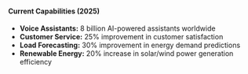 #### Current Capabilities (2025)

- **Voice Assistants:** 8 billion AI-powered assistants worldwide
- **Customer Service:** 25% improvement in customer satisfaction
- **Load Forecasting:** 30% improvement in energy demand predictions
- **Renewable Energy:** 20% increase in solar/wind power generation efficiency
